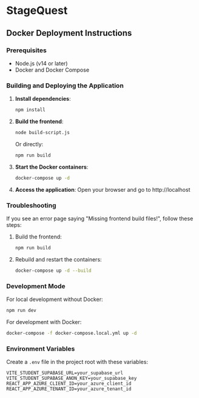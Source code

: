 # StageQuest

## Docker Deployment Instructions

### Prerequisites
- Node.js (v14 or later)
- Docker and Docker Compose

### Building and Deploying the Application

1. **Install dependencies**:
   ```bash
   npm install
   ```

2. **Build the frontend**:
   ```bash
   node build-script.js
   ```
   Or directly:
   ```bash
   npm run build
   ```

3. **Start the Docker containers**:
   ```bash
   docker-compose up -d
   ```

4. **Access the application**:
   Open your browser and go to http://localhost

### Troubleshooting

If you see an error page saying "Missing frontend build files!", follow these steps:

1. Build the frontend:
   ```bash
   npm run build
   ```

2. Rebuild and restart the containers:
   ```bash
   docker-compose up -d --build
   ```

### Development Mode

For local development without Docker:
```bash
npm run dev
```

For development with Docker:
```bash
docker-compose -f docker-compose.local.yml up -d
```

### Environment Variables

Create a `.env` file in the project root with these variables:
```
VITE_STUDENT_SUPABASE_URL=your_supabase_url
VITE_STUDENT_SUPABASE_ANON_KEY=your_supabase_key
REACT_APP_AZURE_CLIENT_ID=your_azure_client_id
REACT_APP_AZURE_TENANT_ID=your_azure_tenant_id
```

